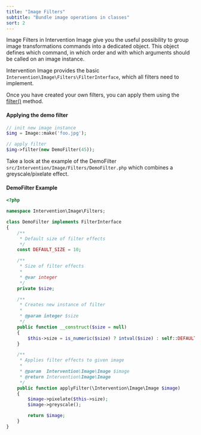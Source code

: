 ```yaml
---
title: "Image Filters"
subtitle: "Bundle image operations in classes"
sort: 2
---
```


Image Filters in Intervention Image give you the useful possibility to group image transformations commands into a dedicated object. This object defines which command, in which order and with which arguments should be called on an image instance.

Intervention Image provides the basic ```Intervention\Image\Filters\FilterInterface```, which all filters need to implement.

Once you have created your own filters, you can apply them using the [filter()](/v2/api/filter) method.

#### Applying the demo filter

```php
// init new image instance
$img = Image::make('foo.jpg');

// apply filter
$img->filter(new DemoFilter(45));
```

Take a look at the example of the DemoFilter ```src/Intervention/Image/Filters/DemoFilter.php``` which combines a greyscale/pixelate effect.

#### DemoFilter Example

```php
<?php

namespace Intervention\Image\Filters;

class DemoFilter implements FilterInterface
{
    /**
     * Default size of filter effects
     */
    const DEFAULT_SIZE = 10;

    /**
     * Size of filter effects
     *
     * @var integer
     */
    private $size;

    /**
     * Creates new instance of filter
     *
     * @param integer $size
     */
    public function __construct($size = null)
    {
        $this->size = is_numeric($size) ? intval($size) : self::DEFAULT_SIZE;
    }

    /**
     * Applies filter effects to given image
     *
     * @param  Intervention\Image\Image $image
     * @return Intervention\Image\Image
     */
    public function applyFilter(\Intervention\Image\Image $image)
    {
        $image->pixelate($this->size);
        $image->greyscale();

        return $image;
    }
}
```
